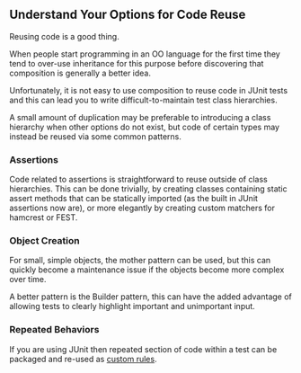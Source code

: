 ## Understand Your Options for Code Reuse

Reusing code is a good thing. 

When people start programming in an OO language for the first time they tend to over-use inheritance for this purpose before discovering that composition is generally a better idea.

Unfortunately, it is not easy to use composition to reuse code in JUnit tests and this can lead you to write difficult-to-maintain test class hierarchies. 

A small amount of duplication may be preferable to introducing a class hierarchy when other options do not exist, but code of certain types may instead be reused via some common patterns.

### Assertions

Code related to assertions is straightforward to reuse outside of class hierarchies. This can be done trivially, by creating classes containing static assert methods that can be statically imported (as the built in JUnit assertions now are), or more elegantly by creating custom matchers for hamcrest or FEST.

### Object Creation

For small, simple objects, the mother pattern can be used, but this can quickly become a maintenance issue if the objects become more complex over time.

A better pattern is the Builder pattern, this can have the added advantage of allowing tests to clearly highlight important and unimportant input.

### Repeated Behaviors

If you are using JUnit then repeated section of code within a test can be packaged and re-used as [custom rules](https://github.com/junit-team/junit/wiki/Rules).

